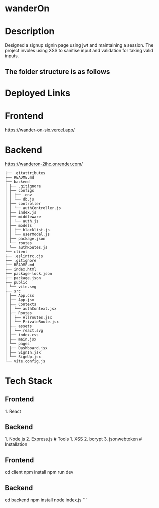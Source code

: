 # wanderOn
 # Description
 <p>Designed a signup signin page using jwt and maintaining a session. The project involes using XSS to sanitise input and validation for taking valid inputs. </p>
 <h2>The folder structure is as follows</h2>
 
# Deployed Links
 # Frontend
 https://wander-on-six.vercel.app/
 # Backend
 https://wanderon-2ihc.onrender.com/
 
```
├── .gitattributes
├── README.md
├── backend
│ ├── .gitignore
│ ├── configs
│ │ ├── .env
│ │ └── db.js
│ ├── controller
│ │ └── authController.js
│ ├── index.js
│ ├── middleware
│ │ └── auth.js
│ ├── models
│ │ ├── blacklist.js
│ │ └── userModel.js
│ ├── package.json
│ └── routes
│ └── authRoutes.js
└── client
├── .eslintrc.cjs
├── .gitignore
├── README.md
├── index.html
├── package-lock.json
├── package.json
├── public
│ └── vite.svg
├── src
│ ├── App.css
│ ├── App.jsx
│ ├── Contexts
│ │ └── authContext.jsx
│ ├── Routes
│ │ ├── Allroutes.jsx
│ │ └── PrivateRoute.jsx
│ ├── assets
│ │ └── react.svg
│ ├── index.css
│ ├── main.jsx
│ └── pages
│ ├── Dashboard.jsx
│ ├── SignIn.jsx
│ └── SignUp.jsx
└── vite.config.js
```
# Tech Stack
<h2>Frontend</h2>
1. React
<h2>Backend</h2>
1. Node.js
2. Express.js
# Tools
1. XSS
2. bcrypt
3. jsonwebtoken
# Installation
<h2>Frontend</h2>
cd client
npm install 
npm run dev
<h2>Backend</h2>
cd backend
npm install
node index.js
```

